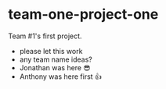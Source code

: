 # team-one-project-one

Team #1's first project.

- please let this work
- any team name ideas?
- Jonathan was here 😎
- Anthony was here first 👍
